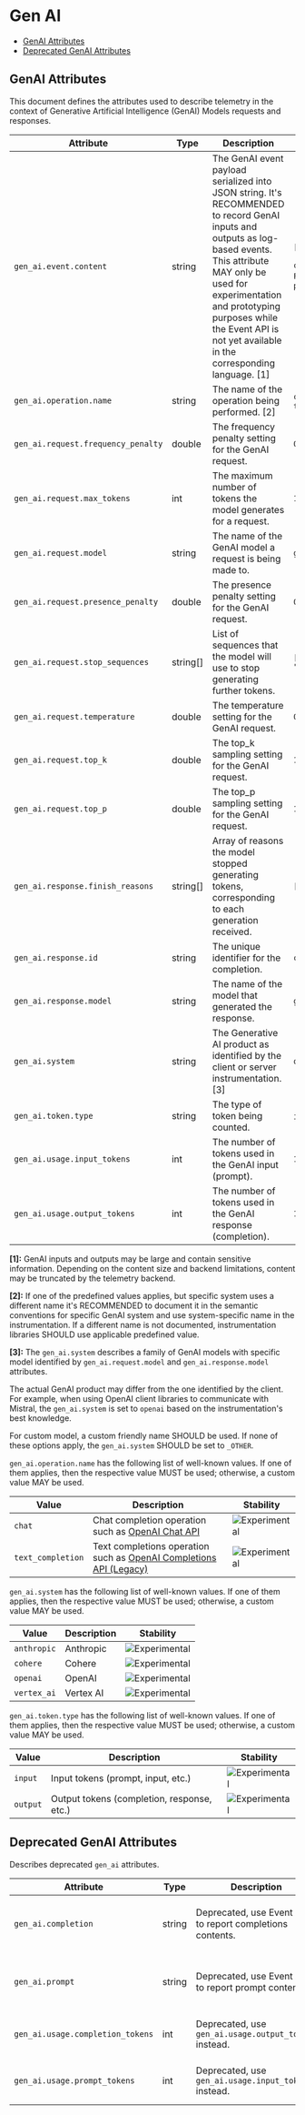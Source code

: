<!--- Hugo front matter used to generate the website version of this page:
--->

<!-- NOTE: THIS FILE IS AUTOGENERATED. DO NOT EDIT BY HAND. -->
<!-- see templates/registry/markdown/attribute_namespace.md.j2 -->

# Gen AI

- [GenAI Attributes](#genai-attributes)
- [Deprecated GenAI Attributes](#deprecated-genai-attributes)

## GenAI Attributes

This document defines the attributes used to describe telemetry in the context of Generative Artificial Intelligence (GenAI) Models requests and responses.

| Attribute                          | Type     | Description                                                                                                                                                                                                                                                                            | Examples                                                          | Stability                                                        |
| ---------------------------------- | -------- | -------------------------------------------------------------------------------------------------------------------------------------------------------------------------------------------------------------------------------------------------------------------------------------- | ----------------------------------------------------------------- | ---------------------------------------------------------------- |
| `gen_ai.event.content`             | string   | The GenAI event payload serialized into JSON string. It's RECOMMENDED to record GenAI inputs and outputs as log-based events. This attribute MAY only be used for experimentation and prototyping purposes while the Event API is not yet available in the corresponding language. [1] | `[{'content': 'What is the capital of France?'}]`; `plain string` | ![Experimental](https://img.shields.io/badge/-experimental-blue) |
| `gen_ai.operation.name`            | string   | The name of the operation being performed. [2]                                                                                                                                                                                                                                         | `chat`; `text_completion`                                         | ![Experimental](https://img.shields.io/badge/-experimental-blue) |
| `gen_ai.request.frequency_penalty` | double   | The frequency penalty setting for the GenAI request.                                                                                                                                                                                                                                   | `0.1`                                                             | ![Experimental](https://img.shields.io/badge/-experimental-blue) |
| `gen_ai.request.max_tokens`        | int      | The maximum number of tokens the model generates for a request.                                                                                                                                                                                                                        | `100`                                                             | ![Experimental](https://img.shields.io/badge/-experimental-blue) |
| `gen_ai.request.model`             | string   | The name of the GenAI model a request is being made to.                                                                                                                                                                                                                                | `gpt-4`                                                           | ![Experimental](https://img.shields.io/badge/-experimental-blue) |
| `gen_ai.request.presence_penalty`  | double   | The presence penalty setting for the GenAI request.                                                                                                                                                                                                                                    | `0.1`                                                             | ![Experimental](https://img.shields.io/badge/-experimental-blue) |
| `gen_ai.request.stop_sequences`    | string[] | List of sequences that the model will use to stop generating further tokens.                                                                                                                                                                                                           | `["forest", "lived"]`                                             | ![Experimental](https://img.shields.io/badge/-experimental-blue) |
| `gen_ai.request.temperature`       | double   | The temperature setting for the GenAI request.                                                                                                                                                                                                                                         | `0.0`                                                             | ![Experimental](https://img.shields.io/badge/-experimental-blue) |
| `gen_ai.request.top_k`             | double   | The top_k sampling setting for the GenAI request.                                                                                                                                                                                                                                      | `1.0`                                                             | ![Experimental](https://img.shields.io/badge/-experimental-blue) |
| `gen_ai.request.top_p`             | double   | The top_p sampling setting for the GenAI request.                                                                                                                                                                                                                                      | `1.0`                                                             | ![Experimental](https://img.shields.io/badge/-experimental-blue) |
| `gen_ai.response.finish_reasons`   | string[] | Array of reasons the model stopped generating tokens, corresponding to each generation received.                                                                                                                                                                                       | `["stop"]`                                                        | ![Experimental](https://img.shields.io/badge/-experimental-blue) |
| `gen_ai.response.id`               | string   | The unique identifier for the completion.                                                                                                                                                                                                                                              | `chatcmpl-123`                                                    | ![Experimental](https://img.shields.io/badge/-experimental-blue) |
| `gen_ai.response.model`            | string   | The name of the model that generated the response.                                                                                                                                                                                                                                     | `gpt-4-0613`                                                      | ![Experimental](https://img.shields.io/badge/-experimental-blue) |
| `gen_ai.system`                    | string   | The Generative AI product as identified by the client or server instrumentation. [3]                                                                                                                                                                                                   | `openai`                                                          | ![Experimental](https://img.shields.io/badge/-experimental-blue) |
| `gen_ai.token.type`                | string   | The type of token being counted.                                                                                                                                                                                                                                                       | `input`; `output`                                                 | ![Experimental](https://img.shields.io/badge/-experimental-blue) |
| `gen_ai.usage.input_tokens`        | int      | The number of tokens used in the GenAI input (prompt).                                                                                                                                                                                                                                 | `100`                                                             | ![Experimental](https://img.shields.io/badge/-experimental-blue) |
| `gen_ai.usage.output_tokens`       | int      | The number of tokens used in the GenAI response (completion).                                                                                                                                                                                                                          | `180`                                                             | ![Experimental](https://img.shields.io/badge/-experimental-blue) |

**[1]:** GenAI inputs and outputs may be large and contain sensitive information. Depending on the content size and backend limitations,
content may be truncated by the telemetry backend.

<!-- TODO: Remove this attribute once Event API is widely available https://github.com/open-telemetry/semantic-conventions/issues/1278 -->

**[2]:** If one of the predefined values applies, but specific system uses a different name it's RECOMMENDED to document it in the semantic conventions for specific GenAI system and use system-specific name in the instrumentation. If a different name is not documented, instrumentation libraries SHOULD use applicable predefined value.

**[3]:** The `gen_ai.system` describes a family of GenAI models with specific model identified
by `gen_ai.request.model` and `gen_ai.response.model` attributes.

The actual GenAI product may differ from the one identified by the client.
For example, when using OpenAI client libraries to communicate with Mistral, the `gen_ai.system`
is set to `openai` based on the instrumentation's best knowledge.

For custom model, a custom friendly name SHOULD be used.
If none of these options apply, the `gen_ai.system` SHOULD be set to `_OTHER`.

`gen_ai.operation.name` has the following list of well-known values. If one of them applies, then the respective value MUST be used; otherwise, a custom value MAY be used.

| Value             | Description                                                                                                                      | Stability                                                        |
| ----------------- | -------------------------------------------------------------------------------------------------------------------------------- | ---------------------------------------------------------------- |
| `chat`            | Chat completion operation such as [OpenAI Chat API](https://platform.openai.com/docs/api-reference/chat)                         | ![Experimental](https://img.shields.io/badge/-experimental-blue) |
| `text_completion` | Text completions operation such as [OpenAI Completions API (Legacy)](https://platform.openai.com/docs/api-reference/completions) | ![Experimental](https://img.shields.io/badge/-experimental-blue) |

`gen_ai.system` has the following list of well-known values. If one of them applies, then the respective value MUST be used; otherwise, a custom value MAY be used.

| Value       | Description | Stability                                                        |
| ----------- | ----------- | ---------------------------------------------------------------- |
| `anthropic` | Anthropic   | ![Experimental](https://img.shields.io/badge/-experimental-blue) |
| `cohere`    | Cohere      | ![Experimental](https://img.shields.io/badge/-experimental-blue) |
| `openai`    | OpenAI      | ![Experimental](https://img.shields.io/badge/-experimental-blue) |
| `vertex_ai` | Vertex AI   | ![Experimental](https://img.shields.io/badge/-experimental-blue) |

`gen_ai.token.type` has the following list of well-known values. If one of them applies, then the respective value MUST be used; otherwise, a custom value MAY be used.

| Value    | Description                                | Stability                                                        |
| -------- | ------------------------------------------ | ---------------------------------------------------------------- |
| `input`  | Input tokens (prompt, input, etc.)         | ![Experimental](https://img.shields.io/badge/-experimental-blue) |
| `output` | Output tokens (completion, response, etc.) | ![Experimental](https://img.shields.io/badge/-experimental-blue) |

## Deprecated GenAI Attributes

Describes deprecated `gen_ai` attributes.

| Attribute                        | Type   | Description                                               | Examples                                                                | Stability                                                                                                          |
| -------------------------------- | ------ | --------------------------------------------------------- | ----------------------------------------------------------------------- | ------------------------------------------------------------------------------------------------------------------ |
| `gen_ai.completion`              | string | Deprecated, use Event API to report completions contents. | `[{'role': 'assistant', 'content': 'The capital of France is Paris.'}]` | ![Deprecated](https://img.shields.io/badge/-deprecated-red)<br>Removed, no replacement at this time.               |
| `gen_ai.prompt`                  | string | Deprecated, use Event API to report prompt contents.      | `[{'role': 'user', 'content': 'What is the capital of France?'}]`       | ![Deprecated](https://img.shields.io/badge/-deprecated-red)<br>Removed, no replacement at this time.               |
| `gen_ai.usage.completion_tokens` | int    | Deprecated, use `gen_ai.usage.output_tokens` instead.     | `42`                                                                    | ![Deprecated](https://img.shields.io/badge/-deprecated-red)<br>Replaced by `gen_ai.usage.output_tokens` attribute. |
| `gen_ai.usage.prompt_tokens`     | int    | Deprecated, use `gen_ai.usage.input_tokens` instead.      | `42`                                                                    | ![Deprecated](https://img.shields.io/badge/-deprecated-red)<br>Replaced by `gen_ai.usage.input_tokens` attribute.  |
